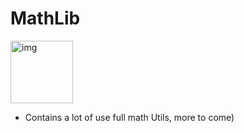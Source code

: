 # MathLib

<img width="100" alt="img" src="https://rawgit.com/stylekit/img/master/MathLib.svg">

- Contains a lot of use full math Utils, more to come)
